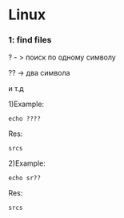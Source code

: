 # Linux


### 1: find files
  ? - > поиск по одному символу
  
  ?? -> два символа
  
  и т.д
 
1)Example:
 
    echo ????
 Res:
 
    srcs

2)Example:
 
    echo sr??
 Res:
 
    srcs
  
